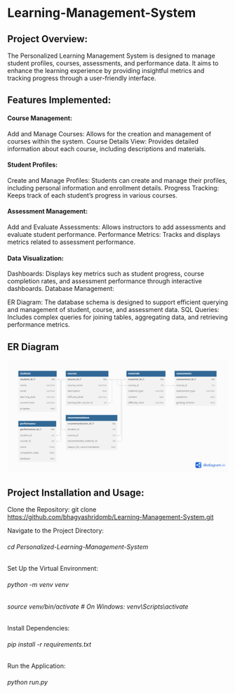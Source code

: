 # Learning-Management-System

## Project Overview:
The Personalized Learning Management System is designed to manage student profiles, courses, assessments, and performance data. It aims to enhance the learning experience by providing insightful metrics and tracking progress through a user-friendly interface.

## Features Implemented:
#### Course Management:
Add and Manage Courses: Allows for the creation and management of courses within the system.
Course Details View: Provides detailed information about each course, including descriptions and materials.

#### Student Profiles:
Create and Manage Profiles: Students can create and manage their profiles, including personal information and enrollment details.
Progress Tracking: Keeps track of each student’s progress in various courses.

#### Assessment Management:
Add and Evaluate Assessments: Allows instructors to add assessments and evaluate student performance.
Performance Metrics: Tracks and displays metrics related to assessment performance.

#### Data Visualization:
Dashboards: Displays key metrics such as student progress, course completion rates, and assessment performance through interactive dashboards.
Database Management:

ER Diagram: The database schema is designed to support efficient querying and management of student, course, and assessment data.
SQL Queries: Includes complex queries for joining tables, aggregating data, and retrieving performance metrics.

## ER Diagram
![ER Diagram](images/er_diagram.png)

## Project Installation and Usage:

Clone the Repository:
git clone https://github.com/bhagyashridomb/Learning-Management-System.git

Navigate to the Project Directory:
###### cd Personalized-Learning-Management-System

Set Up the Virtual Environment:
###### python -m venv venv
###### source venv/bin/activate  # On Windows: venv\Scripts\activate

Install Dependencies:
###### pip install -r requirements.txt

Run the Application:
###### python run.py